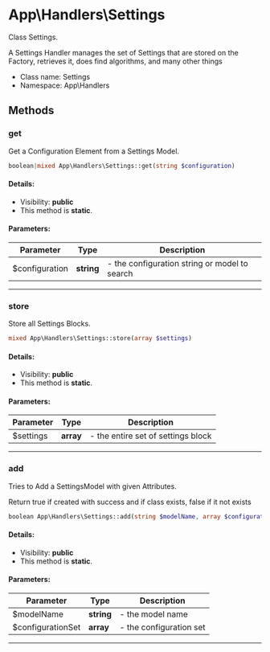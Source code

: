 App\Handlers\Settings
===============

Class Settings.

A Settings Handler manages the set of Settings that are stored on the Factory,
retrieves it, does find algorithms, and many other things


* Class name: Settings
* Namespace: App\Handlers







Methods
-------


### get

Get a Configuration Element from a Settings Model.



```php
boolean|mixed App\Handlers\Settings::get(string $configuration)
```

#### Details:
* Visibility: **public**
* This method is **static**.


#### Parameters:

| Parameter | Type | Description |
|-----------|------|-------------|
| $configuration | **string** |  - the configuration string or model to search |


<hr>

### store

Store all Settings Blocks.



```php
mixed App\Handlers\Settings::store(array $settings)
```

#### Details:
* Visibility: **public**
* This method is **static**.


#### Parameters:

| Parameter | Type | Description |
|-----------|------|-------------|
| $settings | **array** |  - the entire set of settings block |


<hr>

### add

Tries to Add a SettingsModel with given Attributes.

Return true if created with success and if class exists, false if it not exists

```php
boolean App\Handlers\Settings::add(string $modelName, array $configurationSet)
```

#### Details:
* Visibility: **public**
* This method is **static**.


#### Parameters:

| Parameter | Type | Description |
|-----------|------|-------------|
| $modelName | **string** |  - the model name |
| $configurationSet | **array** |  - the configuration set |


<hr>

